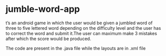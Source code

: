 # jumble-word-app

t’s an android game in which the user would be given a jumbled word of
three to five lettered word depending on the difficulty level and the
user has to correct the word and submit it.The user can maximum make 3 mistakes after which the score would be produced.

The code are present in the .java file while the layouts are in .xml file
